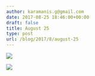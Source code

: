```yaml
---
author: karamanis.g@gmail.com
date: 2017-08-25 18:46:00+00:00
draft: false
title: August 25
type: post
url: /blog/2017/8/august-25
---
```




  
   ![](https://images.squarespace-cdn.com/content/v1/4f3f61bae4b063b909445965/1503674773271-I68ITK2PNPQGXOY4YUGQ/ke17ZwdGBToddI8pDm48kF9aEDQaTpZHfWEO2zppK7Z7gQa3H78H3Y0txjaiv_0fDoOvxcdMmMKkDsyUqMSsMWxHk725yiiHCCLfrh8O1z5QPOohDIaIeljMHgDF5CVlOqpeNLcJ80NK65_fV7S1UX7HUUwySjcPdRBGehEKrDf5zebfiuf9u6oCHzr2lsfYZD7bBzAwq_2wCJyqgJebgg/IMG_2149.jpg?format=original)

  

  
   ![](https://images.squarespace-cdn.com/content/v1/4f3f61bae4b063b909445965/1503674773491-TOWBXJ8GQA5ZIQC3L6J1/ke17ZwdGBToddI8pDm48kJUlZr2Ql5GtSKWrQpjur5t7gQa3H78H3Y0txjaiv_0fDoOvxcdMmMKkDsyUqMSsMWxHk725yiiHCCLfrh8O1z5QPOohDIaIeljMHgDF5CVlOqpeNLcJ80NK65_fV7S1UfNdxJhjhuaNor070w_QAc94zjGLGXCa1tSmDVMXf8RUVhMJRmnnhuU1v2M8fLFyJw/IMG_2150.jpg?format=original)

  


